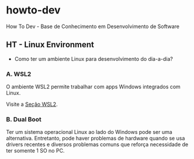 # howto-dev
How To Dev - Base de Conhecimento em Desenvolvimento de Software

## HT - Linux Environment

* Como ter um ambiente Linux para desenvolvimento do dia-a-dia?

### A. WSL2

O ambiente WSL2 permite trabalhar com apps Windows integrados com Linux.

Visite a [Seção WSL2]().

### B. Dual Boot

Ter um sistema operacional Linux ao lado do Windows pode ser uma alternativa.
Entretanto, pode haver problemas de hardware quando se usa drivers recentes e diversos
problemas comuns que reforça necessidade de ter somente 1 SO no PC.

